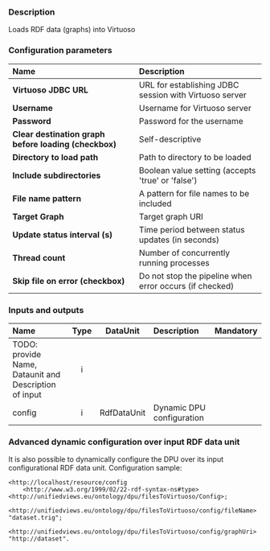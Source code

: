 ### Description

Loads RDF data (graphs) into Virtuoso

### Configuration parameters

| Name | Description |
|:----|:----|
|**Virtuoso JDBC URL** | URL for establishing JDBC session with Virtuoso server |
|**Username** | Username for Virtuoso server |
|**Password** | Password for the username |
|**Clear destination graph before loading (checkbox)** | Self-descriptive |
|**Directory to load path** | Path to directory to be loaded |
|**Include subdirectories** | Boolean value setting (accepts 'true' or 'false') |
|**File name pattern** | A pattern for file names to be included |
|**Target Graph** | Target graph URI |
|**Update status interval (s)** | Time period between status updates (in seconds) |
|**Thread count** | Number of concurrently running processes |
|**Skip file on error (checkbox)** | Do not stop the pipeline when error occurs (if checked) |

### Inputs and outputs

|Name |Type | DataUnit | Description | Mandatory |
|:--------|:------:|:------:|:-------------|:---------------------:|
|TODO: provide Name, Dataunit and Description of input |i |  |  | |
|config |i| RdfDataUnit | Dynamic DPU configuration | |

### Advanced dynamic configuration over input RDF data unit

It is also possible to dynamically configure the DPU over its input configurational RDF data unit. Configuration sample:

    <http://localhost/resource/config	
        <http://www.w3.org/1999/02/22-rdf-syntax-ns#type> <http://unifiedviews.eu/ontology/dpu/filesToVirtuoso/Config>;
        <http://unifiedviews.eu/ontology/dpu/filesToVirtuoso/config/fileName> "dataset.trig";
        <http://unifiedviews.eu/ontology/dpu/filesToVirtuoso/config/graphUri> "http://dataset".


